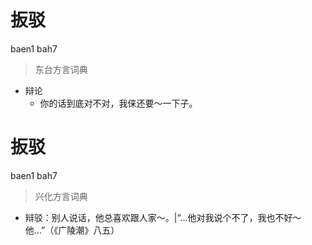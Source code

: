 # 扳驳
baen1 bah7
> 东台方言词典
- 辩论
  - 你的话到底对不对，我俫还要～一下子。

# 扳驳
baen1 bah7
> 兴化方言词典
- 辩驳：别人说话，他总喜欢跟人家～。|“…他对我说个不了，我也不好～他…”（《广陵潮》八五）
